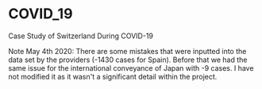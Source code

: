 # COVID_19
Case Study of Switzerland During COVID-19

Note May 4th 2020: There are some mistakes that were inputted into the data set by the providers (-1430 cases for Spain). Before that we had the same issue for the international conveyance of Japan with -9 cases. I have not modified it as it wasn't a significant detail within the project.
